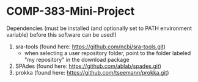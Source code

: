 # COMP-383-Mini-Project

Dependencies (must be installed (and optionally set to PATH environment variable) before this software can be used!)
  1) sra-tools (found here: https://github.com/ncbi/sra-tools.git)
        - when selecting a user repository folder, point to the folder labeled "my repository" in the download package
  3) SPAdes (found here: https://github.com/ablab/spades.git)
  4) prokka (found here: https://github.com/tseemann/prokka.git)
